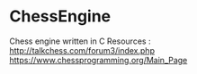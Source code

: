 # ChessEngine
Chess engine written in C
Resources : http://talkchess.com/forum3/index.php
            https://www.chessprogramming.org/Main_Page
